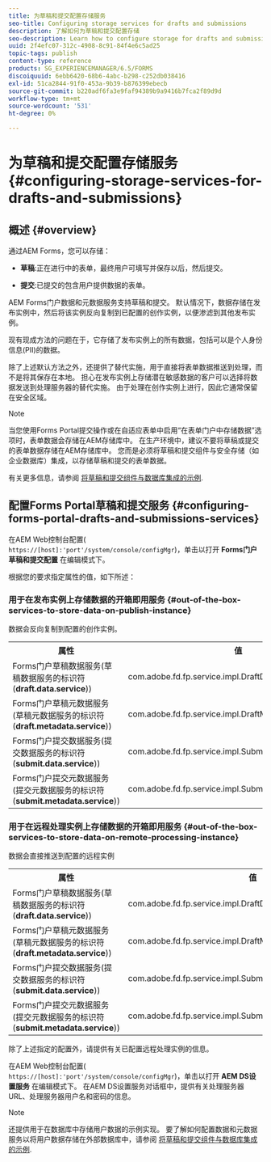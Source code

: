 ```yaml
---
title: 为草稿和提交配置存储服务
seo-title: Configuring storage services for drafts and submissions
description: 了解如何为草稿和提交配置存储
seo-description: Learn how to configure storage for drafts and submissions
uuid: 2f4efc07-312c-4908-8c91-84f4e6c5ad25
topic-tags: publish
content-type: reference
products: SG_EXPERIENCEMANAGER/6.5/FORMS
discoiquuid: 6ebb6420-68b6-4abc-b298-c252db038416
exl-id: 51ca2844-91f0-453a-9b39-b876399ebecb
source-git-commit: b220adf6fa3e9faf94389b9a9416b7fca2f89d9d
workflow-type: tm+mt
source-wordcount: '531'
ht-degree: 0%

---
```


# 为草稿和提交配置存储服务 {#configuring-storage-services-for-drafts-and-submissions}

## 概述 {#overview}

通过AEM Forms，您可以存储：

* **草稿**:正在进行中的表单，最终用户可填写并保存以后，然后提交。

* **提交**:已提交的包含用户提供数据的表单。

AEM Forms门户数据和元数据服务支持草稿和提交。 默认情况下，数据存储在发布实例中，然后将该实例反向复制到已配置的创作实例，以便渗滤到其他发布实例。

现有现成方法的问题在于，它存储了发布实例上的所有数据，包括可以是个人身份信息(PII)的数据。

除了上述默认方法之外，还提供了替代实施，用于直接将表单数据推送到处理，而不是将其保存在本地。 担心在发布实例上存储潜在敏感数据的客户可以选择将数据发送到处理服务器的替代实施。 由于处理在创作实例上进行，因此它通常保留在安全区域。

>[!NOTE]
>
>当您使用Forms Portal提交操作或在自适应表单中启用“在表单门户中存储数据”选项时，表单数据会存储在AEM存储库中。 在生产环境中，建议不要将草稿或提交的表单数据存储在AEM存储库中。 您而是必须将草稿和提交组件与安全存储（如企业数据库）集成，以存储草稿和提交的表单数据。
>
>有关更多信息，请参阅 [将草稿和提交组件与数据库集成的示例](/help/forms/using/integrate-draft-submission-database.md).

## 配置Forms Portal草稿和提交服务 {#configuring-forms-portal-drafts-and-submissions-services}

在AEM Web控制台配置( `https://[host]:'port'/system/console/configMgr`)，单击以打开 **Forms门户草稿和提交配置** 在编辑模式下。

根据您的要求指定属性的值，如下所述：

### 用于在发布实例上存储数据的开箱即用服务 {#out-of-the-box-services-to-store-data-on-publish-instance}

数据会反向复制到配置的创作实例。

<table>
 <tbody>
  <tr>
   <th>属性</th>
   <th>值</th>
  </tr>
  <tr>
   <td>Forms门户草稿数据服务(草稿数据服务的标识符(<strong>draft.data.service</strong>))</td>
   <td>com.adobe.fd.fp.service.impl.DraftDataServiceImpl<br /> </td>
  </tr>
  <tr>
   <td>Forms门户草稿元数据服务(草稿元数据服务的标识符(<strong>draft.metadata.service</strong>))</td>
   <td>com.adobe.fd.fp.service.impl.DraftMetadataServiceImpl<br /> </td>
  </tr>
  <tr>
   <td>Forms门户提交数据服务(提交数据服务的标识符(<strong>submit.data.service</strong>))</td>
   <td>com.adobe.fd.fp.service.impl.SubmitDataServiceImpl<br /> </td>
  </tr>
  <tr>
   <td>Forms门户提交元数据服务(提交元数据服务的标识符(<strong>submit.metadata.service</strong>))</td>
   <td>com.adobe.fd.fp.service.impl.SubmitMetadataServiceImpl<br /> </td>
  </tr>
 </tbody>
</table>

### 用于在远程处理实例上存储数据的开箱即用服务 {#out-of-the-box-services-to-store-data-on-remote-processing-instance}

数据会直接推送到配置的远程实例

<table>
 <tbody>
  <tr>
   <th>属性</th>
   <th>值</th>
  </tr>
  <tr>
   <td>Forms门户草稿数据服务(草稿数据服务的标识符(<strong>draft.data.service</strong>))</td>
   <td>com.adobe.fd.fp.service.impl.DraftDataServiceRemoteImpl<br /> </td>
  </tr>
  <tr>
   <td>Forms门户草稿元数据服务(草稿元数据服务的标识符(<strong>draft.metadata.service</strong>))</td>
   <td>com.adobe.fd.fp.service.impl.DraftMetadataServiceRemoteImpl<br /> </td>
  </tr>
  <tr>
   <td>Forms门户提交数据服务(提交数据服务的标识符(<strong>submit.data.service</strong>))</td>
   <td>com.adobe.fd.fp.service.impl.SubmitDataServiceRemoteImpl<br /> </td>
  </tr>
  <tr>
   <td>Forms门户提交元数据服务(提交元数据服务的标识符(<strong>submit.metadata.service</strong>))</td>
   <td>com.adobe.fd.fp.service.impl.SubmitMetadataServiceRemoteImpl<br /> </td>
  </tr>
 </tbody>
</table>

除了上述指定的配置外，请提供有关已配置远程处理实例的信息。

在AEM Web控制台配置( `https://[host]:'port'/system/console/configMgr`)，单击以打开 **AEM DS设置服务** 在编辑模式下。 在AEM DS设置服务对话框中，提供有关处理服务器URL、处理服务器用户名和密码的信息。

>[!NOTE]
>
>还提供用于在数据库中存储用户数据的示例实现。 要了解如何配置数据和元数据服务以将用户数据存储在外部数据库中，请参阅 [将草稿和提交组件与数据库集成的示例](/help/forms/using/integrate-draft-submission-database.md).
